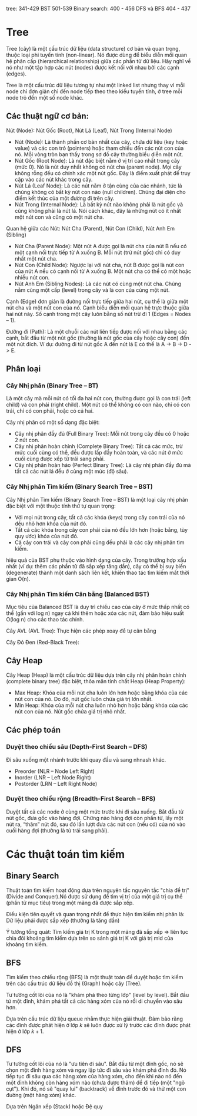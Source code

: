 tree: 341-429
BST 501-539
Binary search: 400 - 456
DFS và BFS 404 - 437

# Tree

  Tree (cây) là một cấu trúc dữ liệu (data structure) cơ bản và quan trọng, thuộc loại phi tuyến tính (non-linear). Nó được dùng để biểu diễn mối quan hệ phân cấp (hierarchical relationship) giữa các phần tử dữ liệu. Hãy nghĩ về nó như một tập hợp các nút (nodes) được kết nối với nhau bởi các cạnh (edges).

Tree là một cấu trúc dữ liệu tương tự như một linked list nhưng thay vì mỗi node chỉ đơn giản chỉ đến node tiếp theo theo kiểu tuyến tính, ở tree mỗi node trỏ đến một số node khác.

## Các thuật ngữ cơ bản:
Nút (Node): Nút Gốc (Root), Nút Lá (Leaf), Nút Trong (Internal Node)
- Nút (Node): Là thành phần cơ bản nhất của cây, chứa dữ liệu (key hoặc value) và các con trỏ (pointers) hoặc tham chiếu đến các nút con của nó. Mỗi vòng tròn bạn thấy trong sơ đồ cây thường biểu diễn một nút.
- Nút Gốc (Root Node): Là nút đặc biệt nằm ở vị trí cao nhất trong cây (mức 0). Nó là nút duy nhất không có nút cha (parent node). Mọi cây không rỗng đều có chính xác một nút gốc. Đây là điểm xuất phát để truy cập vào các nút khác trong cây.
- Nút Lá (Leaf Node): Là các nút nằm ở tận cùng của các nhánh, tức là chúng không có bất kỳ nút con nào (null children). Chúng đại diện cho điểm kết thúc của một đường đi trên cây.
- Nút Trong (Internal Node): Là bất kỳ nút nào không phải là nút gốc và cũng không phải là nút lá. Nói cách khác, đây là những nút có ít nhất một nút con và cũng có một nút cha.

Quan hệ giữa các Nút: Nút Cha (Parent), Nút Con (Child), Nút Anh Em (Sibling)
- Nút Cha (Parent Node): Một nút A được gọi là nút cha của nút B nếu có một cạnh nối trực tiếp từ A xuống B. Mỗi nút (trừ nút gốc) chỉ có duy nhất một nút cha.
- Nút Con (Child Node): Ngược lại với nút cha, nút B được gọi là nút con của nút A nếu có cạnh nối từ A xuống B. Một nút cha có thể có một hoặc nhiều nút con.
- Nút Anh Em (Sibling Nodes): Là các nút có cùng một nút cha. Chúng nằm cùng một cấp (level) trong cây và là con của cùng một nút.

Cạnh (Edge) đơn giản là đường nối trực tiếp giữa hai nút, cụ thể là giữa một nút cha và một nút con của nó. Cạnh biểu diễn mối quan hệ trực thuộc giữa hai nút này. Số cạnh trong một cây luôn bằng số nút trừ đi 1 (Edges = Nodes – 1).

Đường đi (Path): Là một chuỗi các nút liên tiếp được nối với nhau bằng các cạnh, bắt đầu từ một nút gốc (thường là nút gốc của cây hoặc cây con) đến một nút đích. Ví dụ: đường đi từ nút gốc A đến nút lá E có thể là A -> B -> D -> E.

## Phân loại
### Cây Nhị phân (Binary Tree – BT)

Là một cây mà mỗi nút có tối đa hai nút con, thường được gọi là con trái (left child) và con phải (right child). Một nút có thể không có con nào, chỉ có con trái, chỉ có con phải, hoặc có cả hai.

Cây nhị phân có một số dạng đặc biệt:

- Cây nhị phân đầy đủ (Full Binary Tree): Mỗi nút trong cây đều có 0 hoặc 2 nút con.
- Cây nhị phân hoàn chỉnh (Complete Binary Tree): Tất cả các mức, trừ mức cuối cùng có thể, đều được lấp đầy hoàn toàn, và các nút ở mức cuối cùng được xếp từ trái sang phải.
- Cây nhị phân hoàn hảo (Perfect Binary Tree): Là cây nhị phân đầy đủ mà tất cả các nút lá đều ở cùng một mức (độ sâu).

### Cây Nhị phân Tìm kiếm (Binary Search Tree – BST)
Cây Nhị phân Tìm kiếm (Binary Search Tree – BST) là một loại cây nhị phân đặc biệt với một thuộc tính thứ tự quan trọng:

- Với mọi nút trong cây, tất cả các khóa (keys) trong cây con trái của nó đều nhỏ hơn khóa của nút đó.
- Tất cả các khóa trong cây con phải của nó đều lớn hơn (hoặc bằng, tùy quy ước) khóa của nút đó.
- Cả cây con trái và cây con phải cũng đều phải là các cây nhị phân tìm kiếm.

hiệu quả của BST phụ thuộc vào hình dạng của cây. Trong trường hợp xấu nhất (ví dụ: thêm các phần tử đã sắp xếp tăng dần), cây có thể bị suy biến (degenerate) thành một danh sách liên kết, khiến thao tác tìm kiếm mất thời gian O(n).

### Cây Nhị phân Tìm kiếm Cân bằng (Balanced BST)
Mục tiêu của Balanced BST là duy trì chiều cao của cây ở mức thấp nhất có thể (gần với log n) ngay cả khi thêm hoặc xóa các nút, đảm bảo hiệu suất O(log n) cho các thao tác chính.

Cây AVL (AVL Tree): Thực hiện các phép xoay để tự cân bằng

Cây Đỏ Đen (Red-Black Tree):

## Cây Heap

Cây Heap (Heap) là một cấu trúc dữ liệu dựa trên cây nhị phân hoàn chỉnh (complete binary tree) đặc biệt, thỏa mãn tính chất Heap (Heap Property):

- Max Heap: Khóa của mỗi nút cha luôn lớn hơn hoặc bằng khóa của các nút con của nó. Do đó, nút gốc luôn chứa giá trị lớn nhất.
- Min Heap: Khóa của mỗi nút cha luôn nhỏ hơn hoặc bằng khóa của các nút con của nó. Nút gốc chứa giá trị nhỏ nhất.

## Các phép toán

### Duyệt theo chiều sâu (Depth-First Search – DFS)
Đi sâu xuống một nhánh trước khi quay đầu và sang nhnash khác.
-  Preorder (NLR – Node Left Right)
- Inorder (LNR – Left Node Right)
- Postorder (LRN – Left Right Node)


### Duyệt theo chiều rộng (Breadth-First Search – BFS)

Duyệt tất cả các node ở cùng một mức trước khi đi sâu xuống. Bắt đầu từ nút gốc, đưa gốc vào hàng đợi. Chừng nào hàng đợi còn phần tử, lấy một nút ra, “thăm” nút đó, sau đó lần lượt đưa các nút con (nếu có) của nó vào cuối hàng đợi (thường là từ trái sang phải).

# Các thuật toán tìm kiếm

## Binary Search
Thuật toán tìm kiếm hoạt động dựa trên nguyên tắc nguyên tắc "chia để trị" (Divide and Conquer).Nó được sử dụng để tìm vị trí của một giá trị cụ thể (phần tử mục tiêu) trong một mảng đã được sắp xếp.

Điều kiện tiên quyết và quan trọng nhất để thực hiện tìm kiếm nhị phân là: Dữ liệu phải được sắp xếp (thường là tăng dần)

Ý tưởng tổng quát: Tìm kiếm giá trị K trong một mảng đã sắp xếp => liên tục chia đôi khoảng tìm kiếm dựa trên so sánh giá trị K với giá trị mid của khoảng tìm kiếm.

## BFS

Tìm kiếm theo chiều rộng (BFS) là một thuật toán để duyệt hoặc tìm kiếm trên các cấu trúc dữ liệu đồ thị (Graph) hoặc cây (Tree).

Tư tưởng cốt lõi của nó là "khám phá theo từng lớp" (level by level). Bắt đầu từ một đỉnh, khám phá tất cả các hàng xóm của nó rồi di chuyển vào sâu hơn.

Dựa trên cấu trúc dữ liệu queue nhằm thực hiện giải thuật. Đảm bảo rằng các đỉnh được phát hiện ở lớp $k$ sẽ luôn được xử lý trước các đỉnh được phát hiện ở lớp $k+1$.

## DFS
Tư tưởng cốt lõi của nó là "ưu tiên đi sâu". Bắt đầu từ một đỉnh gốc, nó sẽ chọn một đỉnh hàng xóm và ngay lập tức đi sâu vào khám phá đỉnh đó. Nó tiếp tục đi sâu qua các hàng xóm của hàng xóm, cho đến khi nào nó đến một đỉnh không còn hàng xóm nào (chưa được thăm) để đi tiếp (một "ngõ cụt"). Khi đó, nó sẽ "quay lui" (backtrack) về đỉnh trước đó và thử một con đường (một hàng xóm) khác.

Dựa trên Ngăn xếp (Stack) hoặc Đệ quy